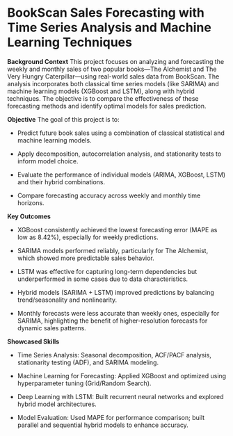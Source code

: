 # BookScan Sales Forecasting with Time Series Analysis and Machine Learning Techniques
**Background Context**
This project focuses on analyzing and forecasting the weekly and monthly sales of two popular books—The Alchemist and The Very Hungry Caterpillar—using real-world sales data from BookScan. The analysis incorporates both classical time series models (like SARIMA) and machine learning models (XGBoost and LSTM), along with hybrid techniques. The objective is to compare the effectiveness of these forecasting methods and identify optimal models for sales prediction.

 **Objective**
The goal of this project is to:

 - Predict future book sales using a combination of classical statistical and machine learning models.

 - Apply decomposition, autocorrelation analysis, and stationarity tests to inform model choice.

 - Evaluate the performance of individual models (ARIMA, XGBoost, LSTM) and their hybrid combinations.

 - Compare forecasting accuracy across weekly and monthly time horizons.

**Key Outcomes**
 - XGBoost consistently achieved the lowest forecasting error (MAPE as low as 8.42%), especially for weekly predictions.

 - SARIMA models performed reliably, particularly for The Alchemist, which showed more predictable sales behavior.

 - LSTM was effective for capturing long-term dependencies but underperformed in some cases due to data characteristics.

 - Hybrid models (SARIMA + LSTM) improved predictions by balancing trend/seasonality and nonlinearity.

 - Monthly forecasts were less accurate than weekly ones, especially for SARIMA, highlighting the benefit of higher-resolution forecasts for dynamic sales patterns.

**Showcased Skills**
 - Time Series Analysis: Seasonal decomposition, ACF/PACF analysis, stationarity testing (ADF), and SARIMA modeling.

 - Machine Learning for Forecasting: Applied XGBoost and optimized using hyperparameter tuning (Grid/Random Search).

 - Deep Learning with LSTM: Built recurrent neural networks and explored hybrid model architectures.

 - Model Evaluation: Used MAPE for performance comparison; built parallel and sequential hybrid models to enhance accuracy.


